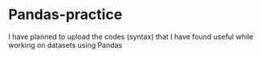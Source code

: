 # Pandas-practice
I have planned to upload the codes (syntax) that I have found useful while working on datasets using Pandas
